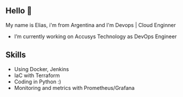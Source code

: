 ## Hello 👋

My name is Elias, i'm from Argentina and I'm Devops | Cloud Enginner

* I’m currently working on Accusys Technology as DevOps Engineer

## Skills

* Using Docker, Jenkins
* IaC with Terraform
* Coding in Python :)
* Monitoring and metrics with Prometheus/Grafana
 
